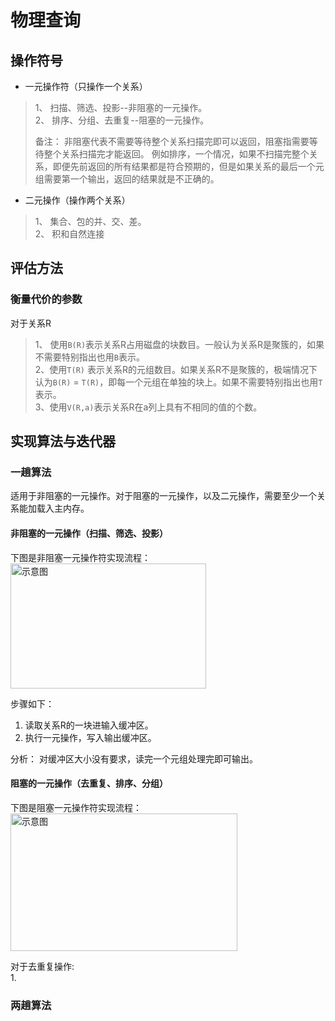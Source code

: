 # 物理查询
## 操作符号
* 一元操作符（只操作一个关系）  

> 1、 扫描、筛选、投影--非阻塞的一元操作。  
> 2、 排序、分组、去重复--阻塞的一元操作。    
> 
> 备注： 非阻塞代表不需要等待整个关系扫描完即可以返回，阻塞指需要等待整个关系扫描完才能返回。 例如排序，一个情况，如果不扫描完整个关系，即便先前返回的所有结果都是符合预期的，但是如果关系的最后一个元组需要第一个输出，返回的结果就是不正确的。

* 二元操作（操作两个关系）  

> 1、 集合、包的并、交、差。  
> 2、 积和自然连接  

## 评估方法
### 衡量代价的参数
对于关系R
> 1、 使用`B(R)`表示关系R占用磁盘的块数目。一般认为关系R是聚簇的，如果不需要特别指出也用`B`表示。  
> 2、使用`T(R)` 表示关系R的元组数目。如果关系R不是聚簇的，极端情况下认为`B(R)` = `T(R)`，即每一个元组在单独的块上。如果不需要特别指出也用`T`表示。    
> 3、使用`V(R,a)`表示关系R在a列上具有不相同的值的个数。
 
## 实现算法与迭代器
### 一趟算法  
适用于非阻塞的一元操作。对于阻塞的一元操作，以及二元操作，需要至少一个关系能加载入主内存。
#### 非阻塞的一元操作（扫描、筛选、投影）

下图是非阻塞一元操作符实现流程：  
<img src="/Users/zzswallowafterlight/Document/markdown/图片素材/非阻塞一元操作一趟算法.png" alt="示意图" width="313" height="200" />

步骤如下：
 
1. 读取关系R的一块进输入缓冲区。
2. 执行一元操作，写入输出缓冲区。

分析： 
对缓冲区大小没有要求，读完一个元组处理完即可输出。 

#### 阻塞的一元操作（去重复、排序、分组）

下图是阻塞一元操作符实现流程：   
<img src="/Users/zzswallowafterlight/Document/markdown/图片素材/阻塞一元操作一趟算法.png" alt="示意图" width="363" height="220" />

对于去重复操作:   
1.  


### 两趟算法    

